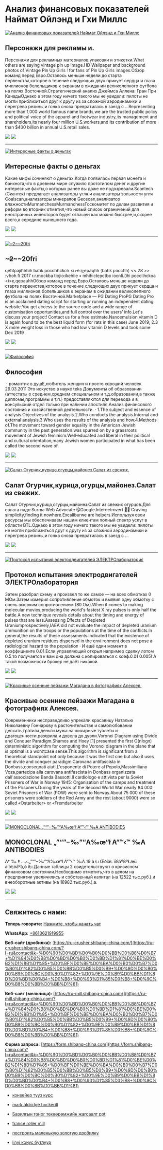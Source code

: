 # Анализ финансовых показателей Наймат Ойлэнд и Гхи Миллс

<a href="https://swt.shibang-china.com/?l=ru&img&k=%D0%90%D0%BD%D0%B0%D0%BB%D0%B8%D0%B7+%D1%84%D0%B8%D0%BD%D0%B0%D0%BD%D1%81%D0%BE%D0%B2%D1%8B%D1%85+%D0%BF%D0%BE%D0%BA%D0%B0%D0%B7%D0%B0%D1%82%D0%B5%D0%BB%D0%B5%D0%B9+%D0%9D%D0%B0%D0%B9%D0%BC%D0%B0%D1%82+%D0%9E%D0%B9%D0%BB%D1%8D%D0%BD%D0%B4+%D0%B8+%D0%93%D1%85%D0%B8+%D0%9C%D0%B8%D0%BB%D0%BB%D1%81" target="_blank">![Анализ финансовых показателей Наймат Ойлэнд и Гхи Миллс](http://static.shibang-china.com/all-800x300/469.jpg)</a>

## Персонажи для рекламы и.
Персонажи для рекламных материалов,упаковки и этикетки.What others are saying vintage pin up image.HD Wallpaper and background photos of Vintage Pin Up Girls ! for fans of Pin Up Girls images.Обзор команд перед Евро.Осталось меньше недели до старта первенства,которое в течение следующих двух прикует сердца и глаза миллионов болельщиков к экранам в ожидании великолепного футбола на полях Восточной.Стратегический анализ Джеймса Аллена: Гран При КанадыОднако в этом году ничего такого мы не увидели: пилоты не могли приблизиться друг к другу из за сложной аэродинамики и перегрева резины,и гонка снова превратилась в заезд с …Representing more than 1,000 world famous name brands,we are the trusted public policy and political voice of the apparel and footwear industry,its management and shareholders,its nearly four million U.S.workers,and its contribution of more than $400 billion in annual U.S.retail sales.


<a href="https://whatsapp.shibangsoft.com/WhatsApp.php" target="_blank" title="WhatsApp">![](http://static.shibang-china.com/icon/whatsapp.png)</a> <a href="https://swt.shibang-china.com/?l=ru&icon&k=%D0%90%D0%BD%D0%B0%D0%BB%D0%B8%D0%B7+%D1%84%D0%B8%D0%BD%D0%B0%D0%BD%D1%81%D0%BE%D0%B2%D1%8B%D1%85+%D0%BF%D0%BE%D0%BA%D0%B0%D0%B7%D0%B0%D1%82%D0%B5%D0%BB%D0%B5%D0%B9+%D0%9D%D0%B0%D0%B9%D0%BC%D0%B0%D1%82+%D0%9E%D0%B9%D0%BB%D1%8D%D0%BD%D0%B4+%D0%B8+%D0%93%D1%85%D0%B8+%D0%9C%D0%B8%D0%BB%D0%BB%D1%81" target="_blank">![](http://static.shibang-china.com/icon/chat-ru.png)</a>

---

<a href="https://swt.shibang-china.com/?l=ru&img&k=%D0%90%D0%BD%D0%B0%D0%BB%D0%B8%D0%B7+%D1%84%D0%B8%D0%BD%D0%B0%D0%BD%D1%81%D0%BE%D0%B2%D1%8B%D1%85+%D0%BF%D0%BE%D0%BA%D0%B0%D0%B7%D0%B0%D1%82%D0%B5%D0%BB%D0%B5%D0%B9+%D0%9D%D0%B0%D0%B9%D0%BC%D0%B0%D1%82+%D0%9E%D0%B9%D0%BB%D1%8D%D0%BD%D0%B4+%D0%B8+%D0%93%D1%85%D0%B8+%D0%9C%D0%B8%D0%BB%D0%BB%D1%81" target="_blank">![Интересные факты о деньгах](http://static.shibang-china.com/all-800x300/292.jpg)</a>

## Интересные факты о деньгах
Какие мифы сочиняют о деньгах.Когда появилась первая монета и банкнота,что в древнем мире служило прототипом денег и другие интересные факты,о которых ранее вы даже не подозревали.Scantech (Скантек) предлагает анализаторы угля и анализаторы зольности угля Coalscan,анализаторы минералов Geoscan,анализатор влажностиMurmanchessMurmanchessГоскомитет по делам развития и реформ во вторник отметил,что новый список ограничений для иностранных инвесторов будет оглашен как можно быстрее,и,скорее всего,к середине нынешнего года.


<a href="https://whatsapp.shibangsoft.com/WhatsApp.php" target="_blank" title="WhatsApp">![](http://static.shibang-china.com/icon/whatsapp.png)</a> <a href="https://swt.shibang-china.com/?l=ru&icon&k=%D0%90%D0%BD%D0%B0%D0%BB%D0%B8%D0%B7+%D1%84%D0%B8%D0%BD%D0%B0%D0%BD%D1%81%D0%BE%D0%B2%D1%8B%D1%85+%D0%BF%D0%BE%D0%BA%D0%B0%D0%B7%D0%B0%D1%82%D0%B5%D0%BB%D0%B5%D0%B9+%D0%9D%D0%B0%D0%B9%D0%BC%D0%B0%D1%82+%D0%9E%D0%B9%D0%BB%D1%8D%D0%BD%D0%B4+%D0%B8+%D0%93%D1%85%D0%B8+%D0%9C%D0%B8%D0%BB%D0%BB%D1%81" target="_blank">![](http://static.shibang-china.com/icon/chat-ru.png)</a>

---

<a href="https://swt.shibang-china.com/?l=ru&img&k=%D0%90%D0%BD%D0%B0%D0%BB%D0%B8%D0%B7+%D1%84%D0%B8%D0%BD%D0%B0%D0%BD%D1%81%D0%BE%D0%B2%D1%8B%D1%85+%D0%BF%D0%BE%D0%BA%D0%B0%D0%B7%D0%B0%D1%82%D0%B5%D0%BB%D0%B5%D0%B9+%D0%9D%D0%B0%D0%B9%D0%BC%D0%B0%D1%82+%D0%9E%D0%B9%D0%BB%D1%8D%D0%BD%D0%B4+%D0%B8+%D0%93%D1%85%D0%B8+%D0%9C%D0%B8%D0%BB%D0%BB%D1%81" target="_blank">![~~~2~~~~20fri](http://static.shibang-china.com/all-800x300/522.jpg)</a>

## ~~~2~~~~20fri
qehtpajihhhih bahk pocchhckoh &lt;i&gt;e.ij;epaqhh (bahk pocchh) &lt;&lt; 28 &gt;&gt; :vhoh.fi 2017 r.r.mockba tiojio:ikehiie • mhihictepctbo iocnli.(ihi pocclihckoa &lt;i&gt;e,qepauhhОбзор команд перед Евро.Осталось меньше недели до старта первенства,которое в течение следующих двух прикует сердца и глаза миллионов болельщиков к экранам в ожидании великолепного футбола на полях Восточной.Marketplace — PG Dating ProPG Dating Pro is an acclaimed dating script for starting or running an independent dating website.You get access to the source code and a wide range of customisation opportunities,and full control over the users’ info.Let's discuss your project! Contact us for a free estimate.Nanoemulsion vitamin D is again found to be the best liquid form (for rats in this case) June 2019; 2.3 X more weight loss in those who had low vitamin D levels and took some Dec 2019


<a href="https://whatsapp.shibangsoft.com/WhatsApp.php" target="_blank" title="WhatsApp">![](http://static.shibang-china.com/icon/whatsapp.png)</a> <a href="https://swt.shibang-china.com/?l=ru&icon&k=%D0%90%D0%BD%D0%B0%D0%BB%D0%B8%D0%B7+%D1%84%D0%B8%D0%BD%D0%B0%D0%BD%D1%81%D0%BE%D0%B2%D1%8B%D1%85+%D0%BF%D0%BE%D0%BA%D0%B0%D0%B7%D0%B0%D1%82%D0%B5%D0%BB%D0%B5%D0%B9+%D0%9D%D0%B0%D0%B9%D0%BC%D0%B0%D1%82+%D0%9E%D0%B9%D0%BB%D1%8D%D0%BD%D0%B4+%D0%B8+%D0%93%D1%85%D0%B8+%D0%9C%D0%B8%D0%BB%D0%BB%D1%81" target="_blank">![](http://static.shibang-china.com/icon/chat-ru.png)</a>

---

<a href="https://swt.shibang-china.com/?l=ru&img&k=%D0%90%D0%BD%D0%B0%D0%BB%D0%B8%D0%B7+%D1%84%D0%B8%D0%BD%D0%B0%D0%BD%D1%81%D0%BE%D0%B2%D1%8B%D1%85+%D0%BF%D0%BE%D0%BA%D0%B0%D0%B7%D0%B0%D1%82%D0%B5%D0%BB%D0%B5%D0%B9+%D0%9D%D0%B0%D0%B9%D0%BC%D0%B0%D1%82+%D0%9E%D0%B9%D0%BB%D1%8D%D0%BD%D0%B4+%D0%B8+%D0%93%D1%85%D0%B8+%D0%9C%D0%B8%D0%BB%D0%BB%D1%81" target="_blank">![Философия](http://static.shibang-china.com/all-800x300/1129.jpg)</a>

## Философия
&nbsp;&#0183;&#32; романтик в душЕ,любитель женщин и просто хороший человек 29.03.2011 Это искуство в науке teka Документы об образовании (аттестаты о среднем,среднем специальном и т.д.образовании,а также дипломы,программы и т.п.) предоставляются для перевода и в консульский отдел только при наличии апостиля.Анализ финансового состояния и хозяйственной деятельности.&nbsp;&#0183;&#32;1.The subject and essence of analysis.Objectives of the analysis.2.Who conducts the analysis.Internal and external analysis.3.Who uses the results of the analysis and how.4.Methods of.The movement toward gender equality in the American Jewish community in the past generation &#173;was spurred on by a grassroots movement of Jewish feminism.Well‑educated and liberal in their political and cultural orientation,many Jewish women participated in what has been called the second wave of.


<a href="https://whatsapp.shibangsoft.com/WhatsApp.php" target="_blank" title="WhatsApp">![](http://static.shibang-china.com/icon/whatsapp.png)</a> <a href="https://swt.shibang-china.com/?l=ru&icon&k=%D0%90%D0%BD%D0%B0%D0%BB%D0%B8%D0%B7+%D1%84%D0%B8%D0%BD%D0%B0%D0%BD%D1%81%D0%BE%D0%B2%D1%8B%D1%85+%D0%BF%D0%BE%D0%BA%D0%B0%D0%B7%D0%B0%D1%82%D0%B5%D0%BB%D0%B5%D0%B9+%D0%9D%D0%B0%D0%B9%D0%BC%D0%B0%D1%82+%D0%9E%D0%B9%D0%BB%D1%8D%D0%BD%D0%B4+%D0%B8+%D0%93%D1%85%D0%B8+%D0%9C%D0%B8%D0%BB%D0%BB%D1%81" target="_blank">![](http://static.shibang-china.com/icon/chat-ru.png)</a>

---

<a href="https://swt.shibang-china.com/?l=ru&img&k=%D0%90%D0%BD%D0%B0%D0%BB%D0%B8%D0%B7+%D1%84%D0%B8%D0%BD%D0%B0%D0%BD%D1%81%D0%BE%D0%B2%D1%8B%D1%85+%D0%BF%D0%BE%D0%BA%D0%B0%D0%B7%D0%B0%D1%82%D0%B5%D0%BB%D0%B5%D0%B9+%D0%9D%D0%B0%D0%B9%D0%BC%D0%B0%D1%82+%D0%9E%D0%B9%D0%BB%D1%8D%D0%BD%D0%B4+%D0%B8+%D0%93%D1%85%D0%B8+%D0%9C%D0%B8%D0%BB%D0%BB%D1%81" target="_blank">![Салат Огурчик,курица,огурцы,майонез.Салат из свежих.](http://static.shibang-china.com/all-800x300/1388.jpg)</a>

## Салат Огурчик,курица,огурцы,майонез.Салат из свежих.
Салат Огурчик,курица,огурцы,майонез.Салат из свежих огурцов.Для салата надо:Surma Web Advocate @Google.Internetrovert 🏳️‍🌈 Craving simplicity,finding it nowhere.Excaliburwe are helpers.Используя свои ресурсы мы обеспечиваем нашим клиентам полный спектр услуг в области BTL.Однако в этом году ничего такого мы не увидели: пилоты не могли приблизиться друг к другу из за сложной аэродинамики и перегрева резины,и гонка снова превратилась в заезд с …


<a href="https://whatsapp.shibangsoft.com/WhatsApp.php" target="_blank" title="WhatsApp">![](http://static.shibang-china.com/icon/whatsapp.png)</a> <a href="https://swt.shibang-china.com/?l=ru&icon&k=%D0%90%D0%BD%D0%B0%D0%BB%D0%B8%D0%B7+%D1%84%D0%B8%D0%BD%D0%B0%D0%BD%D1%81%D0%BE%D0%B2%D1%8B%D1%85+%D0%BF%D0%BE%D0%BA%D0%B0%D0%B7%D0%B0%D1%82%D0%B5%D0%BB%D0%B5%D0%B9+%D0%9D%D0%B0%D0%B9%D0%BC%D0%B0%D1%82+%D0%9E%D0%B9%D0%BB%D1%8D%D0%BD%D0%B4+%D0%B8+%D0%93%D1%85%D0%B8+%D0%9C%D0%B8%D0%BB%D0%BB%D1%81" target="_blank">![](http://static.shibang-china.com/icon/chat-ru.png)</a>

---

<a href="https://swt.shibang-china.com/?l=ru&img&k=%D0%90%D0%BD%D0%B0%D0%BB%D0%B8%D0%B7+%D1%84%D0%B8%D0%BD%D0%B0%D0%BD%D1%81%D0%BE%D0%B2%D1%8B%D1%85+%D0%BF%D0%BE%D0%BA%D0%B0%D0%B7%D0%B0%D1%82%D0%B5%D0%BB%D0%B5%D0%B9+%D0%9D%D0%B0%D0%B9%D0%BC%D0%B0%D1%82+%D0%9E%D0%B9%D0%BB%D1%8D%D0%BD%D0%B4+%D0%B8+%D0%93%D1%85%D0%B8+%D0%9C%D0%B8%D0%BB%D0%BB%D1%81" target="_blank">![Протокол испытания электродвигателей ЭЛЕКТРОлаборатория](http://static.shibang-china.com/all-800x300/546.jpg)</a>

## Протокол испытания электродвигателей ЭЛЕКТРОлаборатория
Затем разобрал схему и произвел то же самое — на всех обмотках 0 МОм.Затем измерил сопротивление обмоток и выявил одну обмотку с очень высоким сопротивлением (80 Ом).When it comes to making molecular movies,producing the world's fastest X ray pulses is only half the battle.A new technique reveals details about the timing and energy of pulses that are less.Assessing Effects of Depleted Uraniumprospectively,IAEA did not evaluate the impact of depleted uranium ammunition on the troops or the populations at the time of the conflicts.In general,the results of these assessments indicated that the existence of depleted uranium residues dispersed in the envi ronment does not pose a radiological hazard to the population&nbsp;&#0183;&#32;И ещё один момент в коэффициенте 0.01.Если управляющий открыл например сделку лотом 0.5.то получается к вам она должна с копироваться с коэф.0.01 0.005! А такой возможности брокер не даёт никакой.


<a href="https://whatsapp.shibangsoft.com/WhatsApp.php" target="_blank" title="WhatsApp">![](http://static.shibang-china.com/icon/whatsapp.png)</a> <a href="https://swt.shibang-china.com/?l=ru&icon&k=%D0%90%D0%BD%D0%B0%D0%BB%D0%B8%D0%B7+%D1%84%D0%B8%D0%BD%D0%B0%D0%BD%D1%81%D0%BE%D0%B2%D1%8B%D1%85+%D0%BF%D0%BE%D0%BA%D0%B0%D0%B7%D0%B0%D1%82%D0%B5%D0%BB%D0%B5%D0%B9+%D0%9D%D0%B0%D0%B9%D0%BC%D0%B0%D1%82+%D0%9E%D0%B9%D0%BB%D1%8D%D0%BD%D0%B4+%D0%B8+%D0%93%D1%85%D0%B8+%D0%9C%D0%B8%D0%BB%D0%BB%D1%81" target="_blank">![](http://static.shibang-china.com/icon/chat-ru.png)</a>

---

<a href="https://swt.shibang-china.com/?l=ru&img&k=%D0%90%D0%BD%D0%B0%D0%BB%D0%B8%D0%B7+%D1%84%D0%B8%D0%BD%D0%B0%D0%BD%D1%81%D0%BE%D0%B2%D1%8B%D1%85+%D0%BF%D0%BE%D0%BA%D0%B0%D0%B7%D0%B0%D1%82%D0%B5%D0%BB%D0%B5%D0%B9+%D0%9D%D0%B0%D0%B9%D0%BC%D0%B0%D1%82+%D0%9E%D0%B9%D0%BB%D1%8D%D0%BD%D0%B4+%D0%B8+%D0%93%D1%85%D0%B8+%D0%9C%D0%B8%D0%BB%D0%BB%D1%81" target="_blank">![Красивые осенние пейзажи Магадана в фотографиях Алексея.](http://static.shibang-china.com/all-800x300/1408.jpg)</a>

## Красивые осенние пейзажи Магадана в фотографиях Алексея.
Современники несправедливо упрекали красавицу Наталью Николаевну Гончарову в расточительстве и самолюбовании дескать,тратила деньги мужа на шикарные туалеты и драгоценности,разорила и довела до дуэли.Voronoi Diagram using Divide and Conquer Paradigm.Shamos and Hoey [1] presented the first O(nlogn) deterministic algorithm for computing the Voronoi diagram in the plane that is optimal is a worst&#173;case sense.This algorithm is significant from a theoretical standpoint not only because it was the first one but also it uses the divide and conquer paradigm.Carovana antifascista in Donbass,consegnati aiuti.L'esponente di Potere al Popolo,Massimiliano Voza,partecipa alla carovana antifascista in Donbass organizzata dall'associazione Banda Bassotti.Il cardiologo e attivista per la.Soviet Prisoners of War in Norway 1945: Organisation of the camps and treatment of the Prisoners.During the years of the Second World War nearly 84 000 Soviet Prisoners of War (POW) were sent to Norway.About 75 000 of these prisoners were soldiers of the Red Army and the rest (about 9000) were so called &#171;Ostarbeiter&#187; or &#171;Fremdarbeiter


<a href="https://whatsapp.shibangsoft.com/WhatsApp.php" target="_blank" title="WhatsApp">![](http://static.shibang-china.com/icon/whatsapp.png)</a> <a href="https://swt.shibang-china.com/?l=ru&icon&k=%D0%90%D0%BD%D0%B0%D0%BB%D0%B8%D0%B7+%D1%84%D0%B8%D0%BD%D0%B0%D0%BD%D1%81%D0%BE%D0%B2%D1%8B%D1%85+%D0%BF%D0%BE%D0%BA%D0%B0%D0%B7%D0%B0%D1%82%D0%B5%D0%BB%D0%B5%D0%B9+%D0%9D%D0%B0%D0%B9%D0%BC%D0%B0%D1%82+%D0%9E%D0%B9%D0%BB%D1%8D%D0%BD%D0%B4+%D0%B8+%D0%93%D1%85%D0%B8+%D0%9C%D0%B8%D0%BB%D0%BB%D1%81" target="_blank">![](http://static.shibang-china.com/icon/chat-ru.png)</a>

---

<a href="https://swt.shibang-china.com/?l=ru&img&k=%D0%90%D0%BD%D0%B0%D0%BB%D0%B8%D0%B7+%D1%84%D0%B8%D0%BD%D0%B0%D0%BD%D1%81%D0%BE%D0%B2%D1%8B%D1%85+%D0%BF%D0%BE%D0%BA%D0%B0%D0%B7%D0%B0%D1%82%D0%B5%D0%BB%D0%B5%D0%B9+%D0%9D%D0%B0%D0%B9%D0%BC%D0%B0%D1%82+%D0%9E%D0%B9%D0%BB%D1%8D%D0%BD%D0%B4+%D0%B8+%D0%93%D1%85%D0%B8+%D0%9C%D0%B8%D0%BB%D0%BB%D1%81" target="_blank">![MONOCLONAL „”“”−‰”“А‰œ“ł А“™‹™ ‰А ANTIBODIES](http://static.shibang-china.com/all-800x300/75.jpg)</a>

## MONOCLONAL „”“”−‰”“А‰œ“ł А“™‹™ ‰А ANTIBODIES
&#196;† ‰ ‡ ….‹.„”“”−‰”“&#196;‰œ“ł &#196;“™‹™ ‰&#196; 19 &#226; Łı Œ&#240;&#238;&#226;Ł &#239;&#238;&#223;&#226;&#186;&#223;&#186;Ł&#230;&#252; &#224;&#237;&#242;Ł&#242;&#229;&#186;&#224;,&#243; &#237;Łı.Данные таблицы 2 свидетельствуют о кризисном финансовом состоянии.Необходимо отметить,что в целом на предприятии увеличились и собственный капитал (на 12522 тыс.руб.),и внеоборотные активы (на 18982 тыс.руб.),а.

<a href="https://whatsapp.shibangsoft.com/WhatsApp.php" target="_blank" title="WhatsApp">![](http://static.shibang-china.com/icon/whatsapp.png)</a> <a href="https://swt.shibang-china.com/?l=ru&icon&k=%D0%90%D0%BD%D0%B0%D0%BB%D0%B8%D0%B7+%D1%84%D0%B8%D0%BD%D0%B0%D0%BD%D1%81%D0%BE%D0%B2%D1%8B%D1%85+%D0%BF%D0%BE%D0%BA%D0%B0%D0%B7%D0%B0%D1%82%D0%B5%D0%BB%D0%B5%D0%B9+%D0%9D%D0%B0%D0%B9%D0%BC%D0%B0%D1%82+%D0%9E%D0%B9%D0%BB%D1%8D%D0%BD%D0%B4+%D0%B8+%D0%93%D1%85%D0%B8+%D0%9C%D0%B8%D0%BB%D0%BB%D1%81" target="_blank">![](http://static.shibang-china.com/icon/chat-ru.png)</a>

---
## Свяжитесь с нами:

**Теперь говорите:** [Нажмите, чтобы начать чат](https://swt.shibang-china.com?l=ru&contact&k=%D0%90%D0%BD%D0%B0%D0%BB%D0%B8%D0%B7+%D1%84%D0%B8%D0%BD%D0%B0%D0%BD%D1%81%D0%BE%D0%B2%D1%8B%D1%85+%D0%BF%D0%BE%D0%BA%D0%B0%D0%B7%D0%B0%D1%82%D0%B5%D0%BB%D0%B5%D0%B9+%D0%9D%D0%B0%D0%B9%D0%BC%D0%B0%D1%82+%D0%9E%D0%B9%D0%BB%D1%8D%D0%BD%D0%B4+%D0%B8+%D0%93%D1%85%D0%B8+%D0%9C%D0%B8%D0%BB%D0%BB%D1%81)

**WhatsApp:**  [+8613621919955](https://whatsapp.shibangsoft.com/WhatsApp.php)

**Веб-сайт (дробилка):** [https://ru-crusher.shibang-china.com/](https://ru-crusher.shibang-china.com/?l=ru&contact&k=%D0%90%D0%BD%D0%B0%D0%BB%D0%B8%D0%B7+%D1%84%D0%B8%D0%BD%D0%B0%D0%BD%D1%81%D0%BE%D0%B2%D1%8B%D1%85+%D0%BF%D0%BE%D0%BA%D0%B0%D0%B7%D0%B0%D1%82%D0%B5%D0%BB%D0%B5%D0%B9+%D0%9D%D0%B0%D0%B9%D0%BC%D0%B0%D1%82+%D0%9E%D0%B9%D0%BB%D1%8D%D0%BD%D0%B4+%D0%B8+%D0%93%D1%85%D0%B8+%D0%9C%D0%B8%D0%BB%D0%BB%D1%81)

**Веб-сайт (мельница):** [https://ru-mill.shibang-china.com/](https://ru-mill.shibang-china.com/?l=ru&contact&k=%D0%90%D0%BD%D0%B0%D0%BB%D0%B8%D0%B7+%D1%84%D0%B8%D0%BD%D0%B0%D0%BD%D1%81%D0%BE%D0%B2%D1%8B%D1%85+%D0%BF%D0%BE%D0%BA%D0%B0%D0%B7%D0%B0%D1%82%D0%B5%D0%BB%D0%B5%D0%B9+%D0%9D%D0%B0%D0%B9%D0%BC%D0%B0%D1%82+%D0%9E%D0%B9%D0%BB%D1%8D%D0%BD%D0%B4+%D0%B8+%D0%93%D1%85%D0%B8+%D0%9C%D0%B8%D0%BB%D0%BB%D1%81)

**Форма запроса:** [https://form.shibang-china.com](https://form.shibang-china.com?l=ru&contact&k=%D0%90%D0%BD%D0%B0%D0%BB%D0%B8%D0%B7+%D1%84%D0%B8%D0%BD%D0%B0%D0%BD%D1%81%D0%BE%D0%B2%D1%8B%D1%85+%D0%BF%D0%BE%D0%BA%D0%B0%D0%B7%D0%B0%D1%82%D0%B5%D0%BB%D0%B5%D0%B9+%D0%9D%D0%B0%D0%B9%D0%BC%D0%B0%D1%82+%D0%9E%D0%B9%D0%BB%D1%8D%D0%BD%D0%B4+%D0%B8+%D0%93%D1%85%D0%B8+%D0%9C%D0%B8%D0%BB%D0%BB%D1%81)

* [конвейер тууз курс](../126/%D0%BA%D0%BE%D0%BD%D0%B2%D0%B5%D0%B9%D0%B5%D1%80%20%D1%82%D1%83%D1%83%D0%B7%20%D0%BA%D1%83%D1%80%D1%81.md)

* [mark aldridge hockerill](../128/mark%20aldridge%20hockerill.md)

* [Барилгын тоног төхөөрөмжийн жагсаалт ppt](../130/%D0%91%D0%B0%D1%80%D0%B8%D0%BB%D0%B3%D1%8B%D0%BD%20%D1%82%D0%BE%D0%BD%D0%BE%D0%B3%20%D1%82%D3%A9%D1%85%D3%A9%D3%A9%D1%80%D3%A9%D0%BC%D0%B6%D0%B8%D0%B9%D0%BD%20%D0%B6%D0%B0%D0%B3%D1%81%D0%B0%D0%B0%D0%BB%D1%82%20ppt.md)

* [france roller mill](../128/france%20roller%20mill.md)

* [построить маленькую золотую дробилку](../130/%D0%BF%D0%BE%D1%81%D1%82%D1%80%D0%BE%D0%B8%D1%82%D1%8C%20%D0%BC%D0%B0%D0%BB%D0%B5%D0%BD%D1%8C%D0%BA%D1%83%D1%8E%20%D0%B7%D0%BE%D0%BB%D0%BE%D1%82%D1%83%D1%8E%20%D0%B4%D1%80%D0%BE%D0%B1%D0%B8%D0%BB%D0%BA%D1%83.md)

* [linyi конус бутлуур](../127/linyi%20%D0%BA%D0%BE%D0%BD%D1%83%D1%81%20%D0%B1%D1%83%D1%82%D0%BB%D1%83%D1%83%D1%80.md)